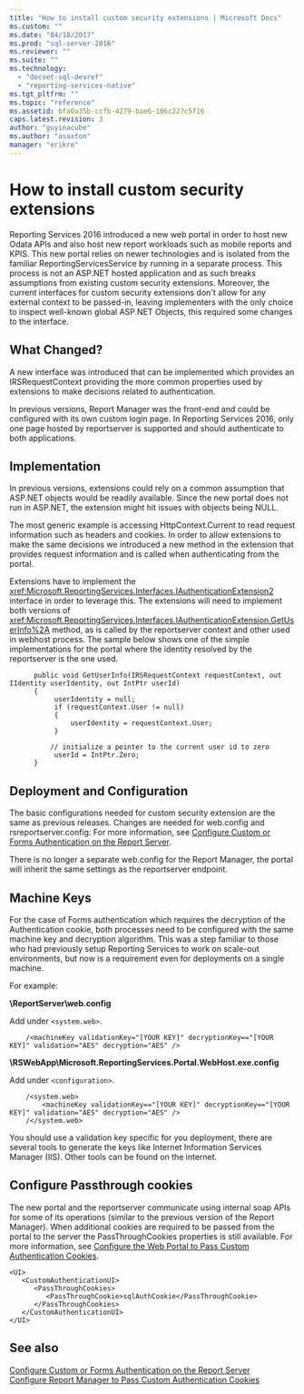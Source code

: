 ```yaml
---
title: "How to install custom security extensions | Microsoft Docs"
ms.custom: ""
ms.date: "04/18/2017"
ms.prod: "sql-server-2016"
ms.reviewer: ""
ms.suite: ""
ms.technology: 
  - "docset-sql-devref"
  - "reporting-services-native"
ms.tgt_pltfrm: ""
ms.topic: "reference"
ms.assetid: bfa0a35b-ccfb-4279-bae6-106c227c5f16
caps.latest.revision: 3
author: "guyinacube"
ms.author: "asaxton"
manager: "erikre"
---
```

# How to install custom security extensions
Reporting Services 2016 introduced a new web portal in order to host new Odata APIs and also host new report workloads such as mobile reports and KPIS. This new portal relies on newer technologies and is isolated from the familiar ReportingServicesService by running in a separate process. This process is not an ASP.NET hosted application and as such breaks assumptions from existing custom security extensions. Moreover, the current interfaces for custom security extensions don't allow for any external context to be passed-in, leaving implementers with the only choice to inspect well-known global ASP.NET Objects, this required some changes to the interface.

## What Changed?

A new interface was introduced that can be implemented which provides an IRSRequestContext providing the more common properties used by extensions to make decisions related to authentication.
	
In previous versions, Report Manager was the front-end and could be configured with its own custom login page. In Reporting Services 2016, only one page hosted by reportserver is supported and should authenticate to both applications.

## Implementation
In previous versions, extensions could rely on a common assumption that ASP.NET objects would be readily available. Since the new portal does not run in ASP.NET, the extension might hit issues with objects being NULL.
	
The most generic example is accessing HttpContext.Current to read request information such as headers and cookies. In order to allow extensions to make the same decisions we introduced a new method in the extension that provides request information and is called when authenticating from the portal. 
	
Extensions have to implement the <xref:Microsoft.ReportingServices.Interfaces.IAuthenticationExtension2> interface in order to leverage this. The extensions will need to implement both versions of <xref:Microsoft.ReportingServices.Interfaces.IAuthenticationExtension.GetUserInfo%2A> method, as is called by the reportserver context and other used in webhost process. The sample below shows one of the simple implementations for the portal where the identity resolved by the reportserver is the one used.

```	
	  public void GetUserInfo(IRSRequestContext requestContext, out IIdentity userIdentity, out IntPtr userId)
      {
           userIdentity = null;
           if (requestContext.User != null)
           {
               userIdentity = requestContext.User;
           }

          // initialize a pointer to the current user id to zero
           userId = IntPtr.Zero;
      }
```

## Deployment and Configuration
The basic configurations needed for custom security extension are the same as previous releases. Changes are needed for web.config and rsreportserver.config: For more information, see [Configure Custom or Forms Authentication on the Report Server](../../../reporting-services/security/configure-custom-or-forms-authentication-on-the-report-server.md).
	
There is no longer a separate web.config for the Report Manager, the portal will inherit the same settings as the reportserver endpoint.

## Machine Keys

For the case of Forms authentication which requires the decryption of the Authentication cookie, both processes need to be configured with the same machine key and decryption algorithm. This was a step familiar to those who had previously setup Reporting Services to work on scale-out environments, but now is a requirement even for deployments on a single machine.

For example:
	
**\ReportServer\web.config**

Add under `<system.web>`.
	
```
	/<machineKey validationKey="[YOUR KEY]" decryptionKey=="[YOUR KEY]" validation="AES" decryption="AES" />
```

**\RSWebApp\Microsoft.ReportingServices.Portal.WebHost.exe.config**

Add under `<configuration>`.

```
	/<system.web>
	    <machineKey validationKey=="[YOUR KEY]" decryptionKey=="[YOUR KEY]" validation="AES" decryption="AES" />
    /</system.web>
```

You should use a validation key specific for you deployment, there are several tools to generate the keys like Internet Information Services Manager (IIS). Other tools can be found on the internet.

## Configure Passthrough cookies

The new portal and the reportserver communicate using internal soap APIs for some of its operations (similar to the previous version of the Report Manager). When additional cookies are required to be passed from the portal to the server the PassThroughCookies properties is still available. For more information, see [Configure the Web Portal to Pass Custom Authentication Cookies](../../reporting-services/security/configure-the-web-portal-to-pass-custom-authentication-cookies.md).

```
<UI>
   <CustomAuthenticationUI>
      <PassThroughCookies>
         <PassThroughCookie>sqlAuthCookie</PassThroughCookie>
      </PassThroughCookies>
   </CustomAuthenticationUI>
</UI>
```

## See also

[Configure Custom or Forms Authentication on the Report Server](../../../reporting-services/security/configure-custom-or-forms-authentication-on-the-report-server.md)  
[Configure Report Manager to Pass Custom Authentication Cookies](https://msdn.microsoft.com/library/ms345241(v=sql.120).aspx)